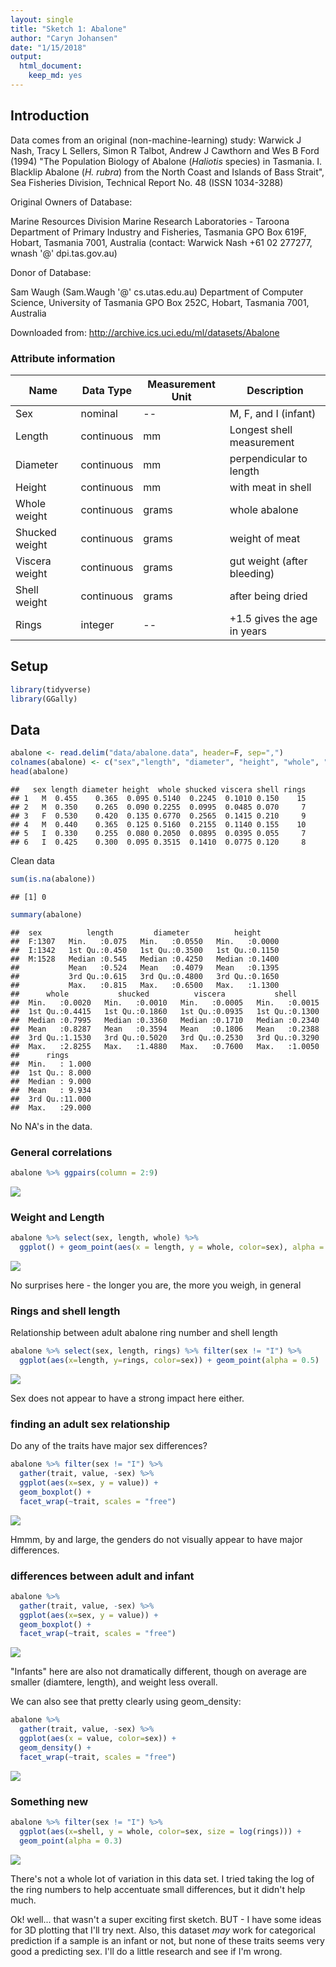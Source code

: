 ```yaml
---
layout: single
title: "Sketch 1: Abalone"
author: "Caryn Johansen"
date: "1/15/2018"
output: 
  html_document: 
    keep_md: yes
---
```


## Introduction

Data comes from an original (non-machine-learning) study:
Warwick J Nash, Tracy L Sellers, Simon R Talbot, Andrew J Cawthorn and Wes B Ford (1994)
"The Population Biology of Abalone (_Haliotis_ species) in Tasmania. I. Blacklip Abalone (_H. rubra_) from the North Coast and Islands of Bass Strait",
Sea Fisheries Division, Technical Report No. 48 (ISSN 1034-3288)

Original Owners of Database:

Marine Resources Division
Marine Research Laboratories - Taroona
Department of Primary Industry and Fisheries, Tasmania
GPO Box 619F, Hobart, Tasmania 7001, Australia
(contact: Warwick Nash +61 02 277277, wnash '@' dpi.tas.gov.au)

Donor of Database:

Sam Waugh (Sam.Waugh '@' cs.utas.edu.au)
Department of Computer Science, University of Tasmania
GPO Box 252C, Hobart, Tasmania 7001, Australia 

Downloaded from: http://archive.ics.uci.edu/ml/datasets/Abalone

### Attribute information

| Name | Data Type | Measurement Unit | Description |
| ---- | --------- | ---------------- | ----------- |
| Sex | nominal | -- | M, F, and I (infant) |
| Length | continuous | mm | Longest shell measurement |
| Diameter | continuous | mm | perpendicular to length |
| Height | continuous | mm | with meat in shell |
| Whole weight | continuous | grams | whole abalone |
| Shucked weight | continuous | grams | weight of meat |
| Viscera weight | continuous | grams | gut weight (after bleeding) |
| Shell weight | continuous | grams | after being dried |
| Rings | integer | -- | +1.5 gives the age in years |

## Setup


```r
library(tidyverse)
library(GGally)
```


## Data


```r
abalone <- read.delim("data/abalone.data", header=F, sep=",")
colnames(abalone) <- c("sex","length", "diameter", "height", "whole", "shucked", "viscera","shell", "rings")
head(abalone)
```

```
##   sex length diameter height  whole shucked viscera shell rings
## 1   M  0.455    0.365  0.095 0.5140  0.2245  0.1010 0.150    15
## 2   M  0.350    0.265  0.090 0.2255  0.0995  0.0485 0.070     7
## 3   F  0.530    0.420  0.135 0.6770  0.2565  0.1415 0.210     9
## 4   M  0.440    0.365  0.125 0.5160  0.2155  0.1140 0.155    10
## 5   I  0.330    0.255  0.080 0.2050  0.0895  0.0395 0.055     7
## 6   I  0.425    0.300  0.095 0.3515  0.1410  0.0775 0.120     8
```

Clean data


```r
sum(is.na(abalone))
```

```
## [1] 0
```

```r
summary(abalone)
```

```
##  sex          length         diameter          height      
##  F:1307   Min.   :0.075   Min.   :0.0550   Min.   :0.0000  
##  I:1342   1st Qu.:0.450   1st Qu.:0.3500   1st Qu.:0.1150  
##  M:1528   Median :0.545   Median :0.4250   Median :0.1400  
##           Mean   :0.524   Mean   :0.4079   Mean   :0.1395  
##           3rd Qu.:0.615   3rd Qu.:0.4800   3rd Qu.:0.1650  
##           Max.   :0.815   Max.   :0.6500   Max.   :1.1300  
##      whole           shucked          viscera           shell       
##  Min.   :0.0020   Min.   :0.0010   Min.   :0.0005   Min.   :0.0015  
##  1st Qu.:0.4415   1st Qu.:0.1860   1st Qu.:0.0935   1st Qu.:0.1300  
##  Median :0.7995   Median :0.3360   Median :0.1710   Median :0.2340  
##  Mean   :0.8287   Mean   :0.3594   Mean   :0.1806   Mean   :0.2388  
##  3rd Qu.:1.1530   3rd Qu.:0.5020   3rd Qu.:0.2530   3rd Qu.:0.3290  
##  Max.   :2.8255   Max.   :1.4880   Max.   :0.7600   Max.   :1.0050  
##      rings       
##  Min.   : 1.000  
##  1st Qu.: 8.000  
##  Median : 9.000  
##  Mean   : 9.934  
##  3rd Qu.:11.000  
##  Max.   :29.000
```
No NA's in the data.

### General correlations


```r
abalone %>% ggpairs(column = 2:9)
```

![](/assets/images/sketch1_files/figure-html/unnamed-chunk-4-1.png)<!-- -->


### Weight and Length


```r
abalone %>% select(sex, length, whole) %>%
  ggplot() + geom_point(aes(x = length, y = whole, color=sex), alpha = 0.5)
```

![](/assets/images/sketch1_files/figure-html/unnamed-chunk-5-1.png)<!-- -->

No surprises here - the longer you are, the more you weigh, in general

### Rings and shell length

Relationship between adult abalone ring number and shell length


```r
abalone %>% select(sex, length, rings) %>% filter(sex != "I") %>%
  ggplot(aes(x=length, y=rings, color=sex)) + geom_point(alpha = 0.5)
```

![](/assets/images/sketch1_files/figure-html/unnamed-chunk-6-1.png)<!-- -->

Sex does not appear to have a strong impact here either.

### finding an adult sex relationship

Do any of the traits have major sex differences?


```r
abalone %>% filter(sex != "I") %>%
  gather(trait, value, -sex) %>%
  ggplot(aes(x=sex, y = value)) +
  geom_boxplot() +
  facet_wrap(~trait, scales = "free")
```

![](/assets/images/sketch1_files/figure-html/unnamed-chunk-7-1.png)<!-- -->

Hmmm, by and large, the genders do not visually appear to have major differences.

### differences between adult and infant


```r
abalone %>%
  gather(trait, value, -sex) %>%
  ggplot(aes(x=sex, y = value)) +
  geom_boxplot() +
  facet_wrap(~trait, scales = "free")
```

![](/assets/images/sketch1_files/figure-html/unnamed-chunk-8-1.png)<!-- -->

"Infants" here are also not dramatically different, though on average are smaller (diamtere, length), and weight less overall.

We can also see that pretty clearly using geom_density:


```r
abalone %>%
  gather(trait, value, -sex) %>%
  ggplot(aes(x = value, color=sex)) +
  geom_density() +
  facet_wrap(~trait, scales = "free")
```

![](/assets/images/sketch1_files/figure-html/unnamed-chunk-9-1.png)<!-- -->


### Something new


```r
abalone %>% filter(sex != "I") %>%
  ggplot(aes(x=shell, y = whole, color=sex, size = log(rings))) +
  geom_point(alpha = 0.3)
```

![](/assets/images/sketch1_files/figure-html/unnamed-chunk-10-1.png)<!-- -->

There's not a whole lot of variation in this data set. I tried taking the log of the ring numbers to help accentuate small differences, but it didn't help much.

Ok! well... that wasn't a super exciting first sketch. BUT - I have some ideas for 3D plotting that I'll try next. Also, this dataset *may* work for categorical prediction if a sample is an infant or not, but none of these traits seems very good a predicting sex. I'll do a little research and see if I'm wrong.

